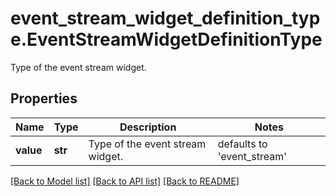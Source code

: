 # event_stream_widget_definition_type.EventStreamWidgetDefinitionType

Type of the event stream widget.
## Properties
Name | Type | Description | Notes
------------ | ------------- | ------------- | -------------
**value** | **str** | Type of the event stream widget. | defaults to 'event_stream'

[[Back to Model list]](../README.md#documentation-for-models) [[Back to API list]](../README.md#documentation-for-api-endpoints) [[Back to README]](../README.md)


